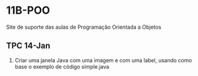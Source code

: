 # 11B-POO
Site de suporte das aulas de Programação Orientada a Objetos

## TPC 14-Jan
1. Criar uma janela Java com uma imagem e com uma label, usando como base o exemplo de código simple.java
